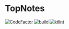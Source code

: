 # TopNotes
[![CodeFactor](https://www.codefactor.io/repository/github/trisiss/topnotes/badge)](https://www.codefactor.io/repository/github/trisiss/topnotes)
[![build](https://github.com/Trisiss/TopNotes/actions/workflows/build-android.yml/badge.svg)](https://github.com/Trisiss/TopNotes/actions/workflows/build-android.yml)
[![ktlint](https://img.shields.io/badge/code%20style-%E2%9D%A4-FF4081.svg)](https://ktlint.github.io/)


